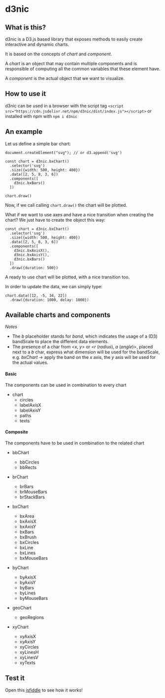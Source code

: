 # d3nic

## What is this?

d3nic is a D3.js based library that exposes methods to easily create interactive and dynamic charts.

It is based on the concepts of *chart* and *component*.

A *chart* is an object that may contain multiple components and is responsible of computing all the common variables that these element have.

A *component* is the actual object that we want to visualize.

## How to use it

d3nic can be used in a browser with the script tag `<script src="https://cdn.jsdelivr.net/npm/d3nic/dist/index.js"></script>` or installed with npm with `npm i d3nic`

## An example

Let us define a simple bar chart:

```
document.createElement("svg"); // or d3.append('svg')

const chart = d3nic.bxChart()
  .selector('svg')
  .size({width: 500, height: 400})
  .data([2, 5, 8, 3, 6])
  .components([
    d3nic.bxBars()
  ])

chart.draw()
```

Now, if we call calling `chart.draw()` the chart will be plotted.

What if we want to use axes and have a nice transition when creating the chart? We just have to create the object this way:

```
const chart = d3nic.bxChart()
  .selector('svg')
  .size({width: 500, height: 400})
  .data([2, 5, 8, 3, 6])
  .components([
    d3nic.bxAxisX(),
    d3nic.bxAxisY(),
    d3nic.bxBars()
  ])
  .draw({duration: 500})
```

A ready to use chart will be plotted, with a nice transition too.

In order to update the data, we can simply type:

```
chart.data([12, -5, 34, 22])
  .draw({duration: 1000, delay: 1000})
```

## Available charts and components

*Notes*
- The *b* placeholder stands for *band*, which indicates the usage of a (D3) bandScale to place the different data elements.
- The presence of a char from <*x*, *y*> or <*r* (*radius*), *a* (*angle*)>, placed next to a *b* char, express what dimension will be used for the bandScale, e.g. *bxChart* -> apply the band on the *x* axis, the *y* axis will be used for the actual values.

#### Basic

The components can be used in combination to every chart

* chart
  * circles
  * labelAxisX
  * labelAxisY
  * paths
  * texts


#### Composite

The components have to be used in combination to the related chart

* bbChart
  * bbCircles
  * bbRects

* brChart
  * brBars
  * brMouseBars
  * brStackBars

* bxChart
  * bxArea
  * bxAxisX
  * bxAxisY
  * bxBars
  * bxBrush
  * bxCircles
  * bxLine
  * bxLines
  * bxMouseBars

* byChart
  * byAxisX
  * byAxisY
  * byBars
  * byLines
  * byMouseBars

* geoChart
  * geoRegions

* xyChart
  * xyAxisX
  * xyAxisY
  * xyCircles
  * xyLinesH
  * xyLinesV
  * xyTexts

## Test it

Open this [jsfiddle](https://jsfiddle.net/xdt4f2h0/) to see how it works!

